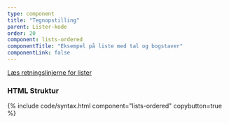 ```yaml
---
type: component
title: "Tegnopstilling"
parent: Lister-kode
order: 20
component: lists-ordered
componentTitle: "Eksempel på liste med tal og bogstaver"
componentLink: false
---
```


<a href="/design/typografi/lister/#retningslinjer">Læs retningslinjerne for lister</a>

### HTML Struktur

{% include code/syntax.html component="lists-ordered" copybutton=true %}
